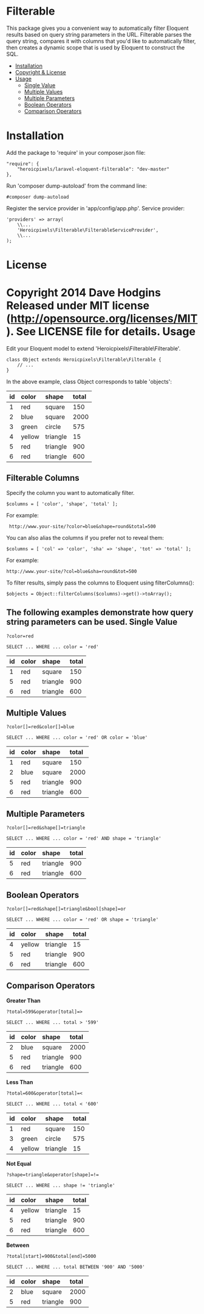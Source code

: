 Filterable
=======
This package gives you a convenient way to automatically filter Eloquent results based on query string parameters in the URL. Filterable parses the query string, compares it with columns that you'd like to automatically filter, then creates a dynamic scope that is used by Eloquent to construct the SQL.

* [Installation](#installation)
* [Copyright &amp; License](#license)
* [Usage](#usage)
    * [Single Value](#single-value)
    * [Multiple Values](#multiple-values)
    * [Multiple Parameters](#multiple-parameters)
    * [Boolean Operators](#boolean-operators)
    * [Comparison Operators](#comparison-operators)

<a name="installation"></a>
Installation
============
Add the package to 'require' in your composer.json file:

    "require": {
        "heroicpixels/laravel-eloquent-filterable": "dev-master"
    },

Run 'composer dump-autoload' from the command line:

    #composer dump-autoload
    
Register the service provider in 'app/config/app.php'.  Service provider:

    'providers' => array(
        \\...
        'Heroicpixels\Filterable\FilterableServiceProvider',
        \\...
    );
<a name="license"></a>
License
=======
Copyright 2014 Dave Hodgins
Released under MIT license (http://opensource.org/licenses/MIT).  See LICENSE file for details.
<a name="usage"></a>
Usage
=====

Edit your Eloquent model to extend 'Heroicpixels\Filterable\Filterable'.

    class Object extends Heroicpixels\Filterable\Filterable {
        // ...
    }
   
In the above example, class Object corresponds to table 'objects':

|  id  |  color  |  shape     |  total  |
|:-----|:--------|:-----------|:--------|
|  1   |  red    |  square    |  150    |
|  2   |  blue   |  square    |  2000   |
|  3   |  green  |  circle    |  575    |
|  4   |  yellow |  triangle  |  15     |
|  5   |  red    |  triangle  |  900    |
|  6   |  red    |  triangle  |  600    |

Filterable Columns
------------------
Specify the column you want to automatically filter.

    $columns = [ 'color', 'shape', 'total' ];
    
For example:

     http://www.your-site/?color=blue&shape=round&total=500

You can also alias the columns if you prefer not to reveal them:

    $columns = [ 'col' => 'color', 'sha' => 'shape', 'tot' => 'total' ];

For example:

    http://www.your-site/?col=blue&sha=round&tot=500
    
To filter results, simply pass the columns to Eloquent using filterColumns():

    $objects = Object::filterColumns($columns)->get()->toArray();

The following examples demonstrate how query string parameters can be used.
<a name="single-value"></a>
Single Value
------------
    
    ?color=red

    SELECT ... WHERE ... color = 'red'

|  id  |  color  |  shape     |  total  |
|:-----|:--------|:-----------|:--------|
|  1   |  red    |  square    |  150    |
|  5   |  red    |  triangle  |  900    |
|  6   |  red    |  triangle  |  600    |
<a name="multiple-values"></a>
Multiple Values
---------------
    
    ?color[]=red&color[]=blue

    SELECT ... WHERE ... color = 'red' OR color = 'blue'

|  id  |  color  |  shape     |  total  |
|:-----|:--------|:-----------|:--------|
|  1   |  red    |  square    |  150    |
|  2   |  blue   |  square    |  2000   |
|  5   |  red    |  triangle  |  900    |
|  6   |  red    |  triangle  |  600    |
<a name="multiple-parameters"></a>
Multiple Parameters
-------------------

    ?color[]=red&shape[]=triangle

    SELECT ... WHERE ... color = 'red' AND shape = 'triangle'

|  id  |  color  |  shape     |  total  |
|:-----|:--------|:-----------|:--------|
|  5   |  red    |  triangle  |  900    |
|  6   |  red    |  triangle  |  600    |
<a name="boolean-operators"></a>
Boolean Operators
-----------------
    
    ?color[]=red&shape[]=triangle&bool[shape]=or

    SELECT ... WHERE ... color = 'red' OR shape = 'triangle'

|  id  |  color  |  shape     |  total  |
|:-----|:--------|:-----------|:--------|
|  4   |  yellow |  triangle  |  15     |
|  5   |  red    |  triangle  |  900    |
|  6   |  red    |  triangle  |  600    |
<a name="comparison-operators"></a>
Comparison Operators
--------------------
**Greater Than**
    
    ?total=599&operator[total]=>

    SELECT ... WHERE ... total > '599'

|  id  |  color  |  shape     |  total  |
|:-----|:--------|:-----------|:--------|
|  2   |  blue   |  square    |  2000   |
|  5   |  red    |  triangle  |  900    |
|  6   |  red    |  triangle  |  600    |

**Less Than**
    
    ?total=600&operator[total]=<

    SELECT ... WHERE ... total < '600'
    
|  id  |  color  |  shape     |  total  |
|:-----|:--------|:-----------|:--------|
|  1   |  red    |  square    |  150    |
|  3   |  green  |  circle    |  575    |
|  4   |  yellow |  triangle  |  15     |

**Not Equal**
    
    ?shape=triangle&operator[shape]=!=

    SELECT ... WHERE ... shape != 'triangle'
    
|  id  |  color  |  shape     |  total  |
|:-----|:--------|:-----------|:--------|
|  4   |  yellow |  triangle  |  15     |
|  5   |  red    |  triangle  |  900    |
|  6   |  red    |  triangle  |  600    |

**Between**
    
    ?total[start]=900&total[end]=5000

    SELECT ... WHERE ... total BETWEEN '900' AND '5000'
    
|  id  |  color  |  shape     |  total  |
|:-----|:--------|:-----------|:--------|
|  2   |  blue   |  square    |  2000   |
|  5   |  red    |  triangle  |  900    |

